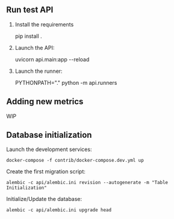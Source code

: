 ## Run test API

1. Install the requirements

    pip install .

1. Launch the API:

    uvicorn api.main:app --reload

2. Launch the runner:

    PYTHONPATH="." python -m api.runners


## Adding new metrics

WIP


## Database initialization

Launch the development services:

    docker-compose -f contrib/docker-compose.dev.yml up


Create the first migration script:

    alembic -c api/alembic.ini revision --autogenerate -m "Table Initialization"


Initialize/Update the database:

    alembic -c api/alembic.ini upgrade head

